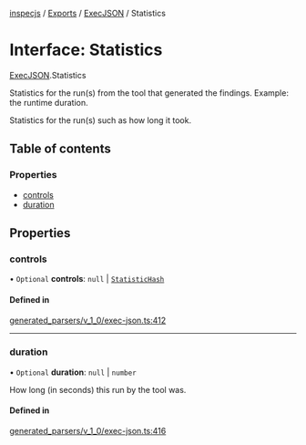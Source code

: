 [inspecjs](../README.md) / [Exports](../modules.md) / [ExecJSON](../modules/ExecJSON.md) / Statistics

# Interface: Statistics

[ExecJSON](../modules/ExecJSON.md).Statistics

Statistics for the run(s) from the tool that generated the findings.  Example: the
runtime duration.

Statistics for the run(s) such as how long it took.

## Table of contents

### Properties

- [controls](ExecJSON.Statistics.md#controls)
- [duration](ExecJSON.Statistics.md#duration)

## Properties

### controls

• `Optional` **controls**: ``null`` \| [`StatisticHash`](ExecJSON.StatisticHash.md)

#### Defined in

[generated_parsers/v_1_0/exec-json.ts:412](https://github.com/mitre/heimdall2/blob/23640835/libs/inspecjs/src/generated_parsers/v_1_0/exec-json.ts#L412)

___

### duration

• `Optional` **duration**: ``null`` \| `number`

How long (in seconds) this run by the tool was.

#### Defined in

[generated_parsers/v_1_0/exec-json.ts:416](https://github.com/mitre/heimdall2/blob/23640835/libs/inspecjs/src/generated_parsers/v_1_0/exec-json.ts#L416)
